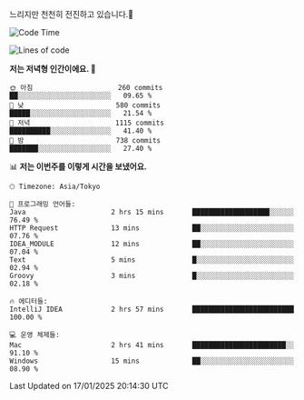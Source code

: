 느리지만 천천히 전진하고 있습니다.🐢

<!--START_SECTION:waka-->
![Code Time](http://img.shields.io/badge/Code%20Time-1%2C516%20hrs%201%20min-blue)

![Lines of code](https://img.shields.io/badge/%EC%A0%80%EB%8A%94%20%EC%97%AC%ED%83%9C%EA%B9%8C%EC%A7%80%20-916.3%20thousand%20%EC%A4%84%EC%9D%98%20%EC%BD%94%EB%93%9C%EB%A5%BC%20%EC%9E%91%EC%84%B1%ED%96%88%EC%96%B4%EC%9A%94.-blue)

**저는 저녁형 인간이에요. 🦉** 

```text
🌞 아침                     260 commits         ██░░░░░░░░░░░░░░░░░░░░░░░   09.65 % 
🌆 낮　                     580 commits         █████░░░░░░░░░░░░░░░░░░░░   21.54 % 
🌃 저녁                     1115 commits        ██████████░░░░░░░░░░░░░░░   41.40 % 
🌙 밤　                     738 commits         ███████░░░░░░░░░░░░░░░░░░   27.40 % 
```


📊 **저는 이번주를 이렇게 시간을 보냈어요.** 

```text
🕑︎ Timezone: Asia/Tokyo

💬 프로그래밍 언어들: 
Java                     2 hrs 15 mins       ███████████████████░░░░░░   76.49 % 
HTTP Request             13 mins             ██░░░░░░░░░░░░░░░░░░░░░░░   07.76 % 
IDEA_MODULE              12 mins             ██░░░░░░░░░░░░░░░░░░░░░░░   07.04 % 
Text                     5 mins              █░░░░░░░░░░░░░░░░░░░░░░░░   02.94 % 
Groovy                   3 mins              █░░░░░░░░░░░░░░░░░░░░░░░░   02.18 % 

🔥 에디터들: 
IntelliJ IDEA            2 hrs 57 mins       █████████████████████████   100.00 % 

💻 운영 체제들: 
Mac                      2 hrs 41 mins       ███████████████████████░░   91.10 % 
Windows                  15 mins             ██░░░░░░░░░░░░░░░░░░░░░░░   08.90 % 
```


 Last Updated on 17/01/2025 20:14:30 UTC
<!--END_SECTION:waka-->
